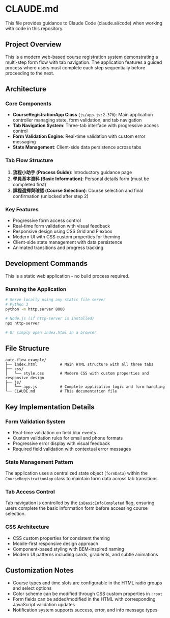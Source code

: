 # CLAUDE.md

This file provides guidance to Claude Code (claude.ai/code) when working with code in this repository.

## Project Overview

This is a modern web-based course registration system demonstrating a multi-step form flow with tab navigation. The application features a guided process where users must complete each step sequentially before proceeding to the next.

## Architecture

### Core Components

- **CourseRegistrationApp Class** (`js/app.js:2-370`): Main application controller managing state, form validation, and tab navigation
- **Tab Navigation System**: Three-tab interface with progressive access control
- **Form Validation Engine**: Real-time validation with custom error messaging
- **State Management**: Client-side data persistence across tabs

### Tab Flow Structure

1. **流程小助手 (Process Guide)**: Introductory guidance page
2. **學員基本資料 (Basic Information)**: Personal details form (must be completed first)
3. **課程選擇與確認 (Course Selection)**: Course selection and final confirmation (unlocked after step 2)

### Key Features

- Progressive form access control
- Real-time form validation with visual feedback
- Responsive design using CSS Grid and Flexbox
- Modern UI with CSS custom properties for theming
- Client-side state management with data persistence
- Animated transitions and progress tracking

## Development Commands

This is a static web application - no build process required.

### Running the Application

```bash
# Serve locally using any static file server
# Python 3
python -m http.server 8000

# Node.js (if http-server is installed)
npx http-server

# Or simply open index.html in a browser
```

## File Structure

```
auto-flow-example/
├── index.html          # Main HTML structure with all three tabs
├── css/
│   └── style.css       # Modern CSS with custom properties and responsive design
├── js/
│   └── app.js          # Complete application logic and form handling
└── CLAUDE.md           # This documentation file
```

## Key Implementation Details

### Form Validation System
- Real-time validation on field blur events
- Custom validation rules for email and phone formats
- Progressive error display with visual feedback
- Required field validation with contextual error messages

### State Management Pattern
The application uses a centralized state object (`formData`) within the `CourseRegistrationApp` class to maintain form data across tab transitions.

### Tab Access Control
Tab navigation is controlled by the `isBasicInfoCompleted` flag, ensuring users complete the basic information form before accessing course selection.

### CSS Architecture
- CSS custom properties for consistent theming
- Mobile-first responsive design approach
- Component-based styling with BEM-inspired naming
- Modern UI patterns including cards, gradients, and subtle animations

## Customization Notes

- Course types and time slots are configurable in the HTML radio groups and select options
- Color scheme can be modified through CSS custom properties in `:root`
- Form fields can be added/modified in the HTML with corresponding JavaScript validation updates
- Notification system supports success, error, and info message types